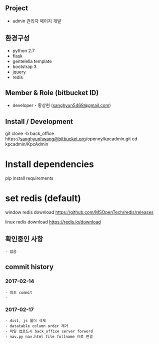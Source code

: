 ## Project ##

- admin 관리자 페이지 개발

## 환경구성 

- python 2.7
- flask
- gentelella template
- bootstrap 3
- jquery
- redis


## Member & Role (bitbucket ID)

- developer
        - 황상현 (sanghyun5468@gmail.com)


## Install / Development

git clone -b back_office https://sanghyunhwang@bitbucket.org/openny/kpcadmin.git
cd kpcadmin/KpcAdmin

# Install dependencies
pip install requirements

# set redis (default)

window redis download
https://github.com/MSOpenTech/redis/releases

linux redis download
https://redis.io/download


## 확인중인 사항 ##
    - 없음

## commit history ##

### 2017-02-14
    - 최초 commit
    -


### 2017-02-17
    - dist, js 폴더 삭제
    - datatable column order 제거
    - 파일 업로드시 back_office server forword
    - nav.py nav.html file fullname 으로 변경